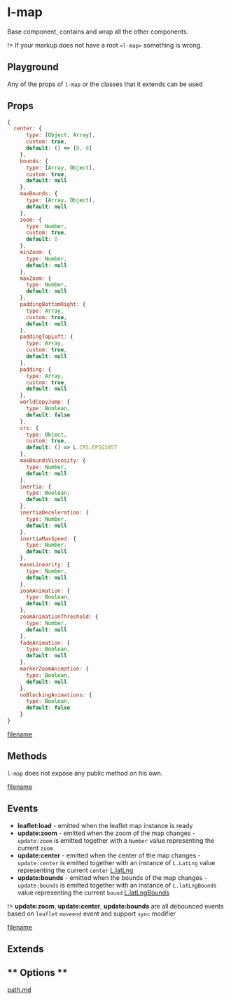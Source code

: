 # l-map

Base component, contains and wrap all the other components.

!> If your markup does not have a root `<l-map>` something is wrong.


## Playground
Any of the props of `l-map` or the classes that it extends can be used

<vuep template="#map-example"></vuep>

<script v-pre type="text/x-template" id="map-example">

<template>
  <div style="height: 100%; width: 100%">
    <div class="info" style="height: 15%">
      <span>Center: {{ center }}</span>
      <span>Zoom: {{ zoom }}</span>
      <span>Bounds: {{ bounds }}</span>
    </div>
    <l-map
      style="height: 80%; width: 100%"
      :zoom="zoom"
      :center="center"
      @update:zoom="zoomUpdated"
      @update:center="centerUpdated"
      @update:bounds="boundsUpdated"
    >
      <l-tile-layer :url="url"></l-tile-layer>
    </l-map>
  </div>
</template>

<script>

Vue.component('l-map', Vue2Leaflet.LMap)
Vue.component('l-tile-layer', Vue2Leaflet.LTileLayer)

export default {
  data () {
    return {
      url: 'http://{s}.tile.osm.org/{z}/{x}/{y}.png',
      zoom: 3,
      center: [47.413220, -1.219482],
      bounds: null
    };
  },
  methods: {
    zoomUpdated (zoom) {
      this.zoom = zoom;
    },
    centerUpdated (center) {
      this.center = center;
    },
    boundsUpdated (bounds) {
      this.bounds = bounds;
    }
  }
}
</script>
</script>

## Props

```js
{
  center: {
      type: [Object, Array],
      custom: true,
      default: () => [0, 0]
    },
    bounds: {
      type: [Array, Object],
      custom: true,
      default: null
    },
    maxBounds: {
      type: [Array, Object],
      default: null
    },
    zoom: {
      type: Number,
      custom: true,
      default: 0
    },
    minZoom: {
      type: Number,
      default: null
    },
    maxZoom: {
      type: Number,
      default: null
    },
    paddingBottomRight: {
      type: Array,
      custom: true,
      default: null
    },
    paddingTopLeft: {
      type: Array,
      custom: true,
      default: null
    },
    padding: {
      type: Array,
      custom: true,
      default: null
    },
    worldCopyJump: {
      type: Boolean,
      default: false
    },
    crs: {
      type: Object,
      custom: true,
      default: () => L.CRS.EPSG3857
    },
    maxBoundsViscosity: {
      type: Number,
      default: null
    },
    inertia: {
      type: Boolean,
      default: null
    },
    inertiaDeceleration: {
      type: Number,
      default: null
    },
    inertiaMaxSpeed: {
      type: Number,
      default: null
    },
    easeLinearity: {
      type: Number,
      default: null
    },
    zoomAnimation: {
      type: Boolean,
      default: null
    },
    zoomAnimationThreshold: {
      type: Number,
      default: null
    },
    fadeAnimation: {
      type: Boolean,
      default: null
    },
    markerZoomAnimation: {
      type: Boolean,
      default: null
    },
    noBlockingAnimations: {
      type: Boolean,
      default: false
    }
}
```

[filename](../props-notice.md ':include')

## Methods

`l-map` does not expose any public method on his own.

[filename](../methods-notice.md ':include')

## Events

* **leaflet:load** - emitted when the leaflet map instance is ready
* **update:zoom** - emitted when the zoom of the map changes - `update:zoom` is emitted together with a `Number` value representing the  current `zoom`
* **update:center** - emitted when the center of the map changes - `update:center` is emitted together with an instance of  `L.LatLng` value representing the  current `center` [L.latLng](https://leafletjs.com/reference-1.3.0.html#latlng)
* **update:bounds** - emitted when the bounds of the map changes - `update:bounds` is emitted together with an instance of  `L.latLngBounds` value representing the  current `bound` [L.latLngBounds](https://leafletjs.com/reference-1.3.0.html#latlngbounds)

!>  **update:zoom**, **update:center**, **update:bounds** are all debounced events based on `leaflet` `moveend` event and support `sync` modifier

[filename](../events-notice.md ':include')

## Extends

<!-- tabs:start -->

## ** Options **

[path.md](../../mixins/options.md ':include')

<!-- tabs:end -->
